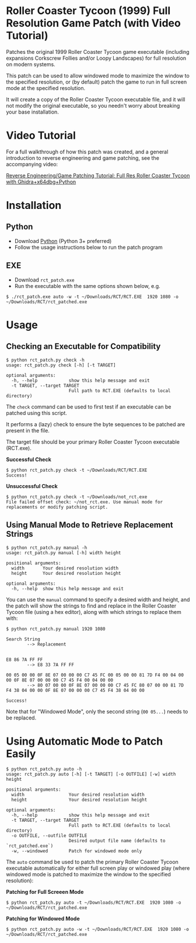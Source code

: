 # Roller Coaster Tycoon (1999) Full Resolution Game Patch (with Video Tutorial)
Patches the original 1999 Roller Coaster Tycoon game executable (including expansions Corkscrew Follies and/or Loopy Landscapes) for full resolution on modern systems.

This patch can be used to allow windowed mode to maximize the window to the specified resolution, or (by default) patch the game to run in full screen mode at the specified resolution.

It will create a copy of the Roller Coaster Tycoon executable file, and it will not modify the original executable, so you needn't worry about breaking your base installation.

# Video Tutorial
For a full walkthrough of how this patch was created, and a general introduction to reverse engineering and game patching, see the accompanying video:

[Reverse Engineering/Game Patching Tutorial: Full Res Roller Coaster Tycoon with Ghidra+x64dbg+Python](https://youtu.be/cwBoUuy4nGc)

# Installation
## Python
* Download [Python](https://www.python.org/downloads/) (Python 3+ preferred)
* Follow the usage instructions below to run the patch program
## EXE
* Download `rct_patch.exe`
* Run the executable with the same options shown below, e.g. 

```
$ ./rct_patch.exe auto -w -t ~/Downloads/RCT/RCT.EXE  1920 1080 -o ~/Downloads/RCT/rct_patched.exe
```

# Usage
## Checking an Executable for Compatibility
```
$ python rct_patch.py check -h
usage: rct_patch.py check [-h] [-t TARGET]

optional arguments:
  -h, --help            show this help message and exit
  -t TARGET, --target TARGET
                        Full path to RCT.EXE (defaults to local directory)
```

The `check` command can be used to first test if an executable can be patched using this script. 

It performs a (lazy) check to ensure the byte sequences to be patched are present in the file.

The target file should be your primary Roller Coaster Tycoon executable (RCT.exe).


**Successful Check**
```
$ python rct_patch.py check -t ~/Downloads/RCT/RCT.EXE
Success!
```

**Unsuccessful Check**
```
$ python rct_patch.py check -t ~/Downloads/not_rct.exe 
File failed offset check: ~/not_rct.exe. Use manual mode for replacements or modify patching script.
```

## Using Manual Mode to Retrieve Replacement Strings
```
$ python rct_patch.py manual -h
usage: rct_patch.py manual [-h] width height

positional arguments:
  width       Your desired resolution width
  height      Your desired resolution height

optional arguments:
  -h, --help  show this help message and exit
```

You can use the `manual` command to specify a desired width and height, and the patch will show the strings to find and replace in the Roller Coaster Tycoon file (using a hex editor), along with which strings to replace them with:

```
$ python rct_patch.py manual 1920 1080

Search String
        --> Replacement


E8 86 7A FF FF
        --> E8 33 7A FF FF

00 05 00 00 0F 8E 07 00 00 00 C7 45 FC 00 05 00 00 81 7D F4 00 04 00 00 0F 8E 07 00 00 00 C7 45 F4 00 04 00 00
        --> 80 07 00 00 0F 8E 07 00 00 00 C7 45 FC 80 07 00 00 81 7D F4 38 04 00 00 0F 8E 07 00 00 00 C7 45 F4 38 04 00 00

Success!
```

Note that for "Windowed Mode", only the second string (`00 05...`) needs to be replaced.

# Using Automatic Mode to Patch Easily
```
$ python rct_patch.py auto -h
usage: rct_patch.py auto [-h] [-t TARGET] [-o OUTFILE] [-w] width height

positional arguments:
  width                 Your desired resolution width
  height                Your desired resolution height

optional arguments:
  -h, --help            show this help message and exit
  -t TARGET, --target TARGET
                        Full path to RCT.EXE (defaults to local directory)
  -o OUTFILE, --outfile OUTFILE
                        Desired output file name (defaults to `rct_patched.exe`)
  -w, --windowed        Patch for windowed mode only
```

The `auto` command be used to patch the primary Roller Coaster Tycoon executable automatically for either full screen play or windowed play (where windowed mode is patched to maximize the window to the specified resolution):

**Patching for Full Screeen Mode**
```
$ python rct_patch.py auto -t ~/Downloads/RCT/RCT.EXE  1920 1080 -o ~/Downloads/RCT/rct_patched.exe

```

**Patching for Windowed Mode**
```
$ python rct_patch.py auto -w -t ~/Downloads/RCT/RCT.EXE  1920 1080 -o ~/Downloads/RCT/rct_patched.exe
```